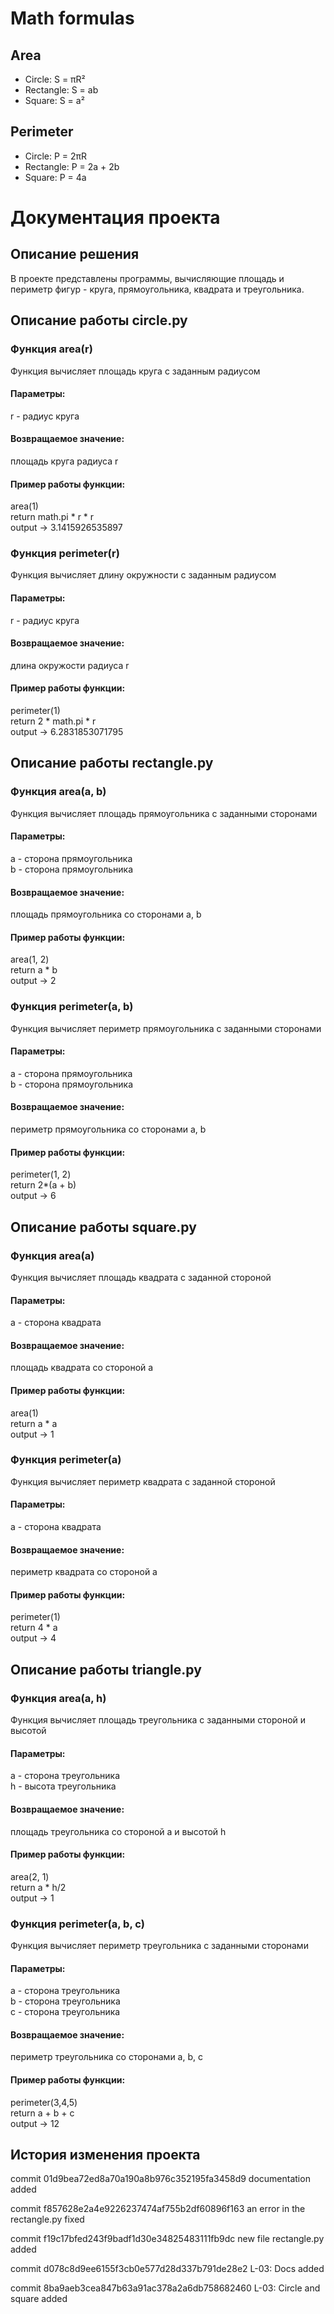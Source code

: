 # Math formulas
## Area
- Circle: S = πR²
- Rectangle: S = ab
- Square: S = a²

## Perimeter
- Circle: P = 2πR
- Rectangle: P = 2a + 2b
- Square: P = 4a


# Документация проекта

## Описание решения  
В проекте представлены программы, вычисляющие площадь и периметр фигур - круга, прямоугольника, квадрата и треугольника.  

## Описание работы circle.py

### Функция area(r)  
Функция вычисляет площадь круга с заданным радиусом
#### Параметры: 
r - радиус круга
#### Возвращаемое значение:
площадь круга радиуса r

#### Пример работы функции:
area(1)  
return math.pi * r * r  
output -> 3.1415926535897

### Функция perimeter(r)  
Функция вычисляет длину окружности с заданным радиусом
#### Параметры: 
r - радиус круга
#### Возвращаемое значение:
длина окружости радиуса r

#### Пример работы функции:
perimeter(1)  
return 2 * math.pi * r  
output -> 6.2831853071795

## Описание работы rectangle.py

### Функция area(a, b)  
Функция вычисляет площадь прямоугольника с заданными сторонами
#### Параметры:
a - сторона прямоугольника  
b - сторона прямоугольника
#### Возвращаемое значение:
площадь прямоугольника со сторонами a, b

#### Пример работы функции:
area(1, 2)  
return a * b   
output -> 2

### Функция perimeter(a, b)  
Функция вычисляет периметр прямоугольника с заданными сторонами
#### Параметры: 
a - сторона прямоугольника  
b - сторона прямоугольника
#### Возвращаемое значение:
периметр прямоугольника со сторонами a, b

#### Пример работы функции:
perimeter(1, 2)  
return 2*(a + b)   
output -> 6

## Описание работы square.py

### Функция area(a)  
Функция вычисляет площадь квадрата с заданной стороной
#### Параметры:
a - сторона квадрата
#### Возвращаемое значение:
площадь квадрата со стороной a

#### Пример работы функции:
area(1)  
return a * a   
output -> 1

### Функция perimeter(a)  
Функция вычисляет периметр квадрата с заданной стороной
#### Параметры: 
a - сторона квадрата
#### Возвращаемое значение:
периметр квадрата со стороной a

#### Пример работы функции:
perimeter(1)  
return 4 * a   
output -> 4

## Описание работы triangle.py

### Функция area(a, h)  
Функция вычисляет площадь треугольника с заданными стороной и высотой
#### Параметры:
a - сторона треугольника  
h - высота треугольника
#### Возвращаемое значение:
площадь треугольника со стороной a и высотой h

#### Пример работы функции:
area(2, 1)  
return a * h/2   
output -> 1

### Функция perimeter(a, b, c) 
Функция вычисляет периметр треугольника с заданными сторонами
#### Параметры: 
a - сторона треугольника  
b - сторона треугольника  
c - сторона треугольника
#### Возвращаемое значение:
периметр треугольника со сторонами a, b, c

#### Пример работы функции:
perimeter(3,4,5)  
return a + b + c   
output -> 12

## История изменения проекта

commit 01d9bea72ed8a70a190a8b976c352195fa3458d9
 documentation added

 commit f857628e2a4e9226237474af755b2df60896f163
 an error in the rectangle.py fixed

 commit f19c17bfed243f9badf1d30e34825483111fb9dc
 new file rectangle.py added

 commit d078c8d9ee6155f3cb0e577d28d337b791de28e2
 L-03: Docs added

 commit 8ba9aeb3cea847b63a91ac378a2a6db758682460
 L-03: Circle and square added